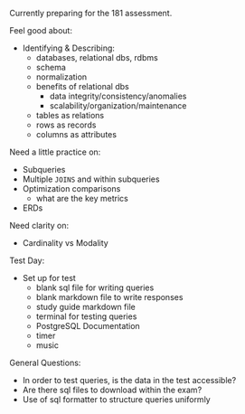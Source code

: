 Currently preparing for the 181 assessment. 

Feel good about: 
  - Identifying & Describing:
    - databases, relational dbs, rdbms
    - schema
    - normalization
    - benefits of relational dbs
      - data integrity/consistency/anomalies
      - scalability/organization/maintenance
    - tables as relations
    - rows as records
    - columns as attributes 
    

Need a little practice on: 
  - Subqueries
  - Multiple `JOINS` and within subqueries
  - Optimization comparisons 
    - what are the key metrics
  - ERDs



Need clarity on: 
  - Cardinality vs Modality







Test Day: 
  - Set up for test
    - blank sql file for writing queries
    - blank markdown file to write responses 
    - study guide markdown file
    - terminal for testing queries
    - PostgreSQL Documentation
    - timer
    - music


General Questions: 
  - In order to test queries, is the data in the test accessible?
   - Are there sql files to download within the exam? 
  - Use of sql formatter to structure queries uniformly
